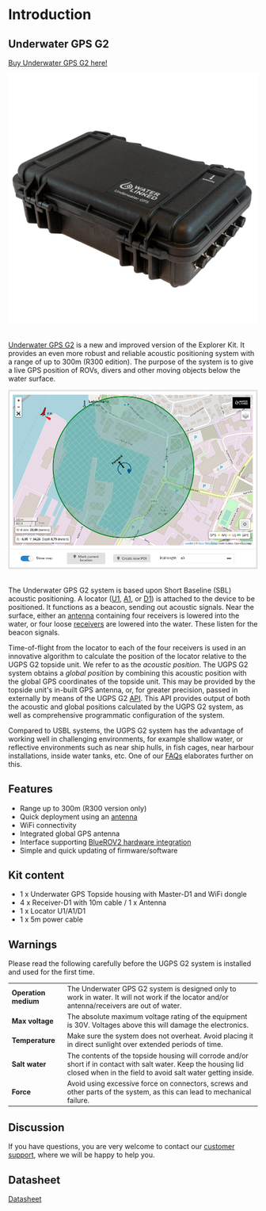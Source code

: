 # Introduction

## Underwater GPS G2

[Buy Underwater GPS G2 here!](https://waterlinked.com/underwater-gps-g2)

<div style="text-align: center;"><img src="../../img/UGPS_G2_Pelicase_Top_1600_web.jpg" style="width: 550px;"></div><br>

[Underwater GPS G2](https://www.waterlinked.com/underwater-gps) is a new and improved version of the Explorer Kit. It provides an even more robust and reliable acoustic positioning system with a range of up to 300m (R300 edition). The purpose of the system is to give a live GPS position of ROVs, divers and other moving objects below the water surface.

<div style="text-align: center;"><img src="../../img/gui_global_position_r300.png" style="width: 750px;" title="GUI Example"></div><br>

The Underwater GPS G2 system is based upon Short Baseline (SBL) acoustic positioning. A locator ([U1](../locators/locator-u1), [A1](../locators/locator-a1), or [D1](../locators/locator-d1)) is attached to the device to be positioned. It functions as a beacon, sending out acoustic signals. Near the surface, either an [antenna](antenna) containing four receivers is lowered into the water, or four loose [receivers](../receiver-d1) are lowered into the water. These listen for the beacon signals.

Time-of-flight from the locator to each of the four receivers is used in an innovative algorithm to calculate the position of the locator relative to the UGPS G2 topside unit. We refer to as the _acoustic position_. The UGPS G2 system obtains a _global position_ by combining this acoustic position with the global GPS coordinates of the topside unit. This may be provided by the topside unit's in-built GPS antenna, or, for greater precision, passed in externally by means of the UGPS G2 [API](../integration/api). This API provides output of both the acoustic and global positions calculated by the UGPS G2 system, as well as comprehensive programmatic configuration of the system.

Compared to USBL systems, the UGPS G2 system has the advantage of working well in challenging environments, for example shallow water, or reflective environments such as near ship hulls, in fish cages, near harbour installations, inside water tanks, etc. One of our [FAQs](https://support.waterlinked.com/en/knowledge/why-choose-ugps-g2-over-a-usbl-system) elaborates further on this.

## Features

* Range up to 300m (R300 version only)
* Quick deployment using an [antenna](antenna.md)
* WiFi connectivity
* Integrated global GPS antenna
* Interface supporting [BlueROV2 hardware integration](../integration/bluerov-integration)
* Simple and quick updating of firmware/software

## Kit content

* 1 x Underwater GPS Topside housing with Master-D1 and WiFi dongle
* 4 x Receiver-D1 with 10m cable / 1 x Antenna
* 1 x Locator U1/A1/D1
* 1 x 5m power cable

## Warnings

Please read the following carefully before the UGPS G2 system is installed and used for the first time.

|                     |                     |
| ------------------- |:------------------- |
| **Operation medium** | The Underwater GPS G2 system is designed only to work in water. It will not work if the locator and/or antenna/receivers are out of water. |
| **Max voltage** | The absolute maximum voltage rating of the equipment is 30V. Voltages above this will damage the electronics. |
| **Temperature** | Make sure the system does not overheat. Avoid placing it in direct sunlight over extended periods of time. |
| **Salt water** | The contents of the topside housing will corrode and/or short if in contact with salt water. Keep the housing lid closed when in the field to avoid salt water getting inside. |
| **Force** | Avoid using excessive force on connectors, screws and other parts of the system, as this can lead to mechanical failure. |


## Discussion

If you have questions, you are very welcome to contact our [customer support](https://support.waterlinked.com/en/knowledge), where we will be happy to help you.

## Datasheet

[Datasheet](https://www.waterlinked.com/hubfs/Product_Assets/UGPS_G2/W-MK-21025-1_G2.pdf)
